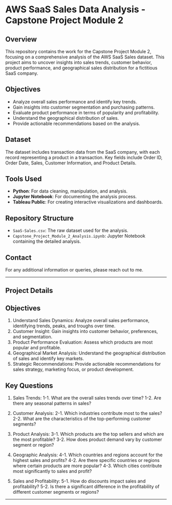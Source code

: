 # AWS SaaS Sales Data Analysis - Capstone Project Module 2

## Overview
This repository contains the work for the Capstone Project Module 2, focusing on a comprehensive analysis of the AWS SaaS Sales dataset. This project aims to uncover insights into sales trends, customer behavior, product performance, and geographical sales distribution for a fictitious SaaS company.

## Objectives
- Analyze overall sales performance and identify key trends.
- Gain insights into customer segmentation and purchasing patterns.
- Evaluate product performance in terms of popularity and profitability.
- Understand the geographical distribution of sales.
- Provide actionable recommendations based on the analysis.

## Dataset
The dataset includes transaction data from the SaaS company, with each record representing a product in a transaction. Key fields include Order ID, Order Date, Sales, Customer Information, and Product Details.

## Tools Used
- **Python**: For data cleaning, manipulation, and analysis.
- **Jupyter Notebook**: For documenting the analysis process.
- **Tableau Public**: For creating interactive visualizations and dashboards.

## Repository Structure
- `SaaS-Sales.csv`: The raw dataset used for the analysis.
- `Capstone_Project_Module_2_Analysis.ipynb`: Jupyter Notebook containing the detailed analysis.

## Contact
For any additional information or queries, please reach out to me.

---

## Project Details

## Objectives
1. Understand Sales Dynamics: Analyze overall sales performance, identifying trends, peaks, and troughs over time.
2. Customer Insight: Gain insights into customer behavior, preferences, and segmentation.
3. Product Performance Evaluation: Assess which products are most popular and profitable.
4. Geographical Market Analysis: Understand the geographical distribution of sales and identify key markets.
5. Strategic Recommendations: Provide actionable recommendations for sales strategy, marketing focus, or product development.

## Key Questions

1. Sales Trends:
1-1. What are the overall sales trends over time?
1-2. Are there any seasonal patterns in sales?

2. Customer Analysis:
2-1. Which industries contribute most to the sales?
2-2. What are the characteristics of the top-performing customer segments?

3. Product Analysis:
3-1. Which products are the top sellers and which are the most profitable?
3-2. How does product demand vary by customer segment or region?

4. Geographic Analysis:
4-1. Which countries and regions account for the highest sales and profits?
4-2. Are there specific countries or regions where certain products are more popular?
4-3. Which cities contribute most significantly to sales and profit?


5. Sales and Profitability:
5-1. How do discounts impact sales and profitability?
5-2. Is there a significant difference in the profitability of different customer segments or regions?

---
